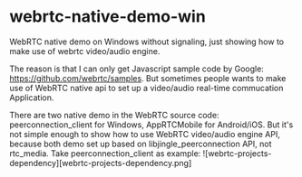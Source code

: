 # webrtc-native-demo-win

WebRTC native demo on Windows without signaling, just showing how to make use of webrtc video/audio engine.

The reason is that I can only get Javascript sample code by Google: https://github.com/webrtc/samples. 
But sometimes people wants to make use of WebRTC native api to set up a video/audio real-time commucation Application.

There are two native demo in the WebRTC source code: peerconnection_client for Windows, AppRTCMobile for Android/iOS. 
But it's not simple enough to show how to use WebRTC video/audio engine API, because both demo set up based on libjingle_peerconnection API, not rtc_media.
Take peerconnection_client as example:
![webrtc-projects-dependency][webrtc-projects-dependency.png]
